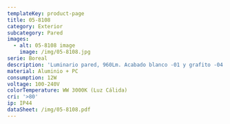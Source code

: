 ```yaml
---
templateKey: product-page
title: 05-8108
category: Exterior
subcategory: Pared
images:
  - alt: 05-8108 image
    image: /img/05-8108.jpg
serie: Boreal
description: 'Luminario pared, 960Lm. Acabado blanco -01 y grafito -04'
material: Aluminio + PC
consumption: 12W
voltage: 100-240V
colorTemperature: WW 3000K (Luz Cálida)
cri: '>80'
ip: IP44
dataSheet: /img/05-8108.pdf
---
```


